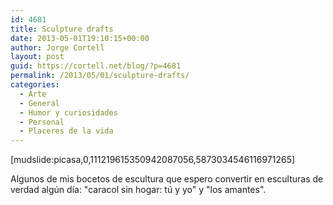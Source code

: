 ```yaml
---
id: 4681
title: Sculpture drafts
date: 2013-05-01T19:10:15+00:00
author: Jorge Cortell
layout: post
guid: https://cortell.net/blog/?p=4681
permalink: /2013/05/01/sculpture-drafts/
categories:
  - Arte
  - General
  - Humor y curiosidades
  - Personal
  - Placeres de la vida
---
```

[mudslide:picasa,0,111219615350942087056,5873034546116971265]

Algunos de mis bocetos de escultura que espero convertir en esculturas de verdad algún día: "caracol sin hogar: tú y yo" y "los amantes".